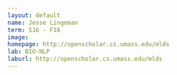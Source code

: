 ```yaml
---
layout: default
name: Jesse Lingeman
term: S16 - F16
image:
homepage: http://openscholar.cs.umass.edu/mlds
lab: BIO-NLP
laburl: http://openscholar.cs.umass.edu/mlds
---
```

